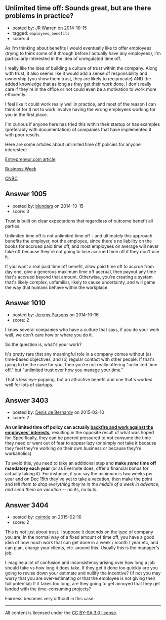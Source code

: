 ## Unlimited time off: Sounds great, but are there problems in practice?

- posted by: [JR Warren](https://stackexchange.com/users/1866317/jr-warren) on 2014-10-15
- tagged: `employees`, `benefits`
- score: 4

<p>As I'm thinking about benefits I would eventually like to offer employees (trying to think some of it through before I actually have any employees), I'm particularly interested in the idea of unregulated time off.  </p>

<p>I really like the idea of building a culture of trust within the company. Along with trust, it also seems like it would add a sense of responsibility and ownership (you show them trust, they are likely to reciprocate) AND the added knowledge that as long as they get their work done, I don't really care if they're in the office or not could even be a motivation to work more efficiently.</p>

<p>I feel like it could work really well in practice, and most of the reason I can think of for it not to work involve having the wrong employees working for you in the first place.</p>

<p>I'm curious if anyone here has tried this within their startup or has examples (preferably with documentation) of companies that have implemented it with poor results.</p>

<p>Here are some articles about unlimited time off policies for anyone interested:</p>

<p><a href="http://www.entrepreneur.com/article/233611" rel="nofollow">Entrepreneur.com article</a></p>

<p><a href="http://www.businessweek.com/articles/2014-09-25/why-a-tiny-number-of-companies-offer-unlimited-vacation-time" rel="nofollow">Business Week</a></p>

<p><a href="http://www.cnbc.com/id/101407712" rel="nofollow">CNBC</a></p>



## Answer 1005

- posted by: [blunders](https://stackexchange.com/users/216182/blunders) on 2014-10-15
- score: 3

<p>Trust is built on clear expectations that regardless of outcome benefit all parties.</p>

<p>Unlimited time off is not unlimited time off - and ultimately this approach benefits the employer, not the employee, since there's no liability on the books for accrued paid time off, and most employees on average will never take off because they're not going to lose accrued time off if they don't use it.</p>

<p>If you want a real paid time off benefit, allow paid time off to accrue from day one, give a generous maximum time off accrual, then payout any time that's accrued beyond that amount. Otherwise, you're creating a system that's likely complex, unfamiliar, likely to cause uncertainty, and will game the way that humans behave within the workplace.</p>



## Answer 1010

- posted by: [Jeremy Parsons](https://stackexchange.com/users/497810/jeremy-parsons) on 2014-10-16
- score: 2

<p>I know several companies who have a culture that says, if you do your work well, we don't care how or where you do it.</p>

<p>So the question is, what's your work?</p>

<p>It's pretty rare that any meaningful role in a company comes without (a) time-based objectives, and (b) regular contact with other people. If that's going to be the case for you, then you're not really offering "unlimited time off," but "unlimited trust over how you manage your time." </p>

<p>That's less eye-popping, but an attractive benefit and one that's worked well for lots of startups.</p>



## Answer 3403

- posted by: [Denis de Bernardy](https://stackexchange.com/users/182468/denis-de-bernardy) on 2015-02-10
- score: 2

<p><strong>An unlimited time off policy can actually <a href="http://nymag.com/scienceofus/2014/12/when-an-unlimited-vacation-policy-backfires.html" rel="nofollow">backfire and work against the employees' interests</a></strong>, resulting in the opposite result of what was hoped for. Specifically, they can be peered pressured to not consume the time they need or want out of fear to appear lazy (or simply not take it because they feel they're working on their own business or because they're workaholics).</p>

<p>To avoid this, you need to take an additional step and <strong>make <em>some</em> time off mandatory each year</strong> (or as Evernote does, offer a financial bonus for actually taking it). For instance, if you say the minimum is two weeks per year and on Dec 15th they've yet to take a vacation, then make the point and <em>tell them to drop everything they're in the middle of a week in advance, and send them on vacation</em> -- no ifs, no buts.</p>



## Answer 3404

- posted by: [colmde](https://stackexchange.com/users/1618945/colmde) on 2015-02-10
- score: 2

<p>This is not just about trust. I suppose it depends on the type of company you are, In the normal way of a fixed amount of time off, you have a good idea of how much work that can get done in a week / month / year etc, and can plan, charge your clients, etc. around this. Usually this is the manager's job.</p>

<p>I imagine a lot of confusion and inconsistency arising over how long a job should take vs how long it does take. If they get it done too quickly are you going to revise down your estimate and nullify the incentive? (If not you may worry that you are over-estimating or that the employee is not giving their full potential) If it takes too long, are they going to get annoyed that they get landed with the time-consuming projects?</p>

<p>Fairness becomes very difficult in this case. </p>




---

All content is licensed under the [CC BY-SA 3.0 license](https://creativecommons.org/licenses/by-sa/3.0/).
